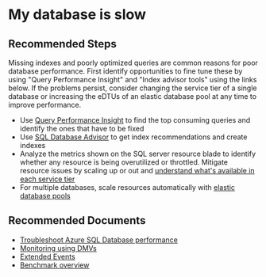 <properties
	pageTitle="My database is slow"
	description="My database is slow"
	service="microsoft.sql"
	resource="servers"
	authors="kasparks"
	displayOrder="12"
	selfHelpType="resource"
	supportTopicIds="31980430, 31980438"
	resourceTags="databases, servers"
	productPesIds="13491"
	cloudEnvironments="MoonCake"
	articleId="e7837bcf-3ff1-4955-ac58-06010394d7a1"
/>

# My database is slow

## **Recommended Steps**
Missing indexes and poorly optimized queries are common reasons for poor database performance. First identify opportunities to fine tune these by using "Query Performance Insight" and "Index advisor tools" using the links below. If the problems persist, consider changing the service tier of a single database or increasing the eDTUs of an elastic database pool at any time to improve performance.

* Use [Query Performance Insight](data-blade:SqlAzureExtension.QueryPerformanceBlade) to find the top consuming queries and identify the ones that have to be fixed
* Use [SQL Database Advisor](data-blade:SqlAzureExtension.DatabaseRecommendationBlade) to get index recommendations and create indexes
* Analyze the metrics shown on the SQL server resource blade to identify whether any resource is being overutilized or throttled. Mitigate resource issues by scaling up or out and [understand what's available in each service tier](https://docs.azure.cn/sql-database/sql-database-service-tiers/)
* For multiple databases, scale resources automatically with [elastic database pools](https://docs.azure.cn/sql-database/sql-database-elastic-pool-guidance/)

## **Recommended Documents**

* [Troubleshoot Azure SQL Database performance](https://docs.azure.cn/sql-database/sql-database-troubleshoot-performance/)<br>
* [Monitoring using DMVs](https://docs.azure.cn/sql-database/sql-database-monitoring-with-dmvs/)<br>
* [Extended Events](https://docs.azure.cn/sql-database/sql-database-xevent-db-diff-from-svr/)<br>
* [Benchmark overview](https://docs.azure.cn/sql-database/sql-database-benchmark-overview/)

